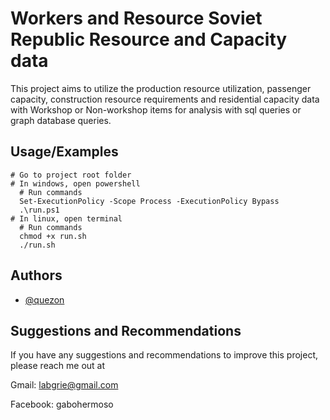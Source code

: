 # Workers and Resource Soviet Republic Resource and Capacity data

This project aims to utilize the production resource utilization, passenger capacity, construction resource requirements and residential capacity data with Workshop or Non-workshop items for analysis with sql queries or graph database queries. 


## Usage/Examples

```shell
# Go to project root folder
# In windows, open powershell
  # Run commands
  Set-ExecutionPolicy -Scope Process -ExecutionPolicy Bypass
  .\run.ps1
# In linux, open terminal
  # Run commands
  chmod +x run.sh
  ./run.sh

```


## Authors

- [@quezon](https://github.com/quezon)


## Suggestions and Recommendations

If you have any suggestions and recommendations to improve this project, please reach me out at 

Gmail: labgrie@gmail.com

Facebook: gabohermoso